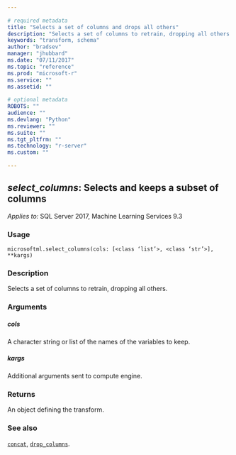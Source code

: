```yaml
--- 
 
# required metadata 
title: "Selects a set of columns and drops all others" 
description: "Selects a set of columns to retrain, dropping all others." 
keywords: "transform, schema" 
author: "bradsev" 
manager: "jhubbard" 
ms.date: "07/11/2017" 
ms.topic: "reference" 
ms.prod: "microsoft-r" 
ms.service: "" 
ms.assetid: "" 
 
# optional metadata 
ROBOTS: "" 
audience: "" 
ms.devlang: "Python" 
ms.reviewer: "" 
ms.suite: "" 
ms.tgt_pltfrm: "" 
ms.technology: "r-server" 
ms.custom: "" 
 
---
```


## *select_columns*: Selects and keeps a subset of columns


*Applies to:* SQL Server 2017, Machine Learning Services 9.3


### Usage



```
microsoftml.select_columns(cols: [<class ‘list’>, <class ‘str’>], **kargs)
```




### Description

Selects a set of columns to retrain, dropping all others.


### Arguments


##### cols

A character string or list of the names of the variables to keep.


##### kargs

Additional arguments sent to compute engine.


### Returns

An object defining the transform.


### See also

[`concat`](concat.md),
[`drop_columns`](drop_columns.md).
